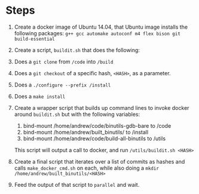 # Steps 

1. Create a docker image of Ubuntu 14.04, that Ubuntu image installs the 
   following packages: `g++ gcc automake autoconf m4 flex bison git build-essential`
2. Create a script, `buildit.sh` that does the following:
  1. Does a `git clone` from `/code` into `/build` 
  2. Does a `git checkout` of a specific hash, `<HASH>`, as a parameter. 
  3. Does a `./configure --prefix /install`
  4. Does a `make install` 
3. Create a wrapper script that builds up command lines to invoke docker around
   `buildit.sh` but with the following variables: 
   1. bind-mount /home/andrew/code/binutils-gdb-bare to /code
   2. bind-mount /home/andrew/built_binutils/<HASH> to /install
   3. bind-mount /home/andrew/code/build-all-binutils to /utils

   This script will output a call to docker, and run `/utils/buildit.sh <HASH>`
4. Create a final script that iterates over a list of commits as hashes and 
   calls `make_docker_cmd.sh` on each, while also doing a 
   `mkdir /home/andrew/built_binutils/<HASH>`
5. Feed the output of that script to `parallel` and wait.
